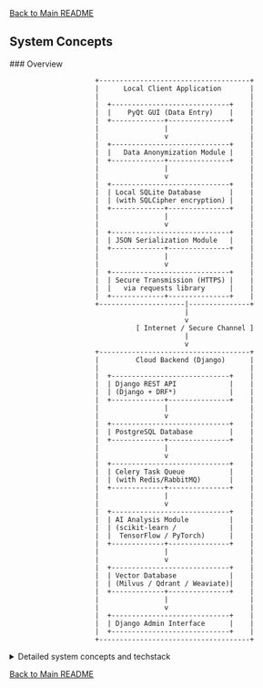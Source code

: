 [Back to Main README](../README.md)

## System Concepts 

### Overview 


                         +-------------------------------------+
                         |      Local Client Application       |
                         |                                     |
                         |  +-----------------------------+    |
                         |  |    PyQt GUI (Data Entry)    |    |
                         |  +-------------+---------------+    |
                         |                |                    |
                         |                v                    |
                         |  +-----------------------------+    |
                         |  |   Data Anonymization Module |    |
                         |  +-------------+---------------+    |
                         |                |                    |
                         |                v                    |
                         |  +-----------------------------+    |
                         |  | Local SQLite Database       |    |
                         |  | (with SQLCipher encryption) |    |
                         |  +-------------+---------------+    |
                         |                |                    |
                         |                v                    |
                         |  +-----------------------------+    |
                         |  | JSON Serialization Module   |    |
                         |  +-------------+---------------+    |
                         |                |                    |
                         |                v                    |
                         |  +-----------------------------+    |
                         |  | Secure Transmission (HTTPS) |    |
                         |  |   via requests library      |    |
                         |  +-------------+---------------+    |
                         +---------------------|---------------+
                                               |
                                               v
                                   [ Internet / Secure Channel ]
                                               |
                                               v
                         +-------------------------------------+
                         |         Cloud Backend (Django)      |
                         |                                     |
                         |  +-----------------------------+    |
                         |  | Django REST API             |    |
                         |  | (Django + DRF*)             |    |
                         |  +-------------+---------------+    |
                         |                |                    |
                         |                v                    |
                         |  +-----------------------------+    |
                         |  | PostgreSQL Database         |    |
                         |  +-------------+---------------+    |
                         |                |                    |
                         |                v                    |
                         |  +-----------------------------+    |
                         |  | Celery Task Queue           |    |
                         |  | (with Redis/RabbitMQ)       |    |
                         |  +-------------+---------------+    |
                         |                |                    |
                         |                v                    |
                         |  +-----------------------------+    |
                         |  | AI Analysis Module          |    |
                         |  | (scikit-learn /             |    |
                         |  |  TensorFlow / PyTorch)      |    |
                         |  +-------------+---------------+    |
                         |                |                    |
                         |                v                    |
                         |  +-----------------------------+    |
                         |  | Vector Database             |    |
                         |  | (Milvus / Qdrant / Weaviate)|    |
                         |  +-------------+---------------+    |
                         |                |                    |
                         |                v                    |
                         |  +-----------------------------+    |
                         |  | Django Admin Interface      |    |
                         |  +-----------------------------+    |
                         +-------------------------------------+



<details>
  <summary>Detailed system concepts and techstack</summary>
  
  <h4>System Concepts</h4>
  <ul>
    <li>
      <strong>Local Client Application:</strong>  
      A desktop application (built with Python and PyQt) for data entry,
      local storage (using SQLite with SQLCipher for encryption), and
      initial data anonymization.
    </li>
    <li>
      <strong>Cloud Backend:</strong>  
      A Django-based API (leveraging Django REST Framework) that securely
      receives anonymized data from the local client and stores it in
      a robust database (PostgreSQL).
    </li>
    <li>
      <strong>Asynchronous Processing:</strong>  
      A Celery Task Queue (using Redis or RabbitMQ) that schedules and
      manages background tasks—most notably, triggering AI analysis.
    </li>
    <li>
      <strong>AI Analysis Module:</strong>  
      A dedicated module that processes data using machine learning
      libraries (scikit-learn, TensorFlow, or PyTorch) to generate insights
      and vector representations.
    </li>
    <li>
      <strong>Vector Database:</strong>  
      A specialized database (e.g., Milvus, Qdrant, or Weaviate) to store
      high-dimensional vectors, enabling efficient similarity searches and
      advanced analytics.
    </li>
    <li>
      <strong>Django Admin Interface:</strong>  
      A built-in, customizable administrative dashboard for system monitoring,
      data management, and operational control.
    </li>
  </ul>

  <h4>Technology Stack</h4>
  <ul>
    <li>
      <strong>Frontend (Local):</strong>  
      Python, PyQt, SQLite (with SQLCipher)
    </li>
    <li>
      <strong>Backend:</strong>  
      Python, Django, Django REST Framework, SQLite (PostgreSQL for production)
    </li>
    <li>
      <strong>Asynchronous Processing:</strong>  
      Celery, Redis/RabbitMQ
    </li>
    <li>
      <strong>AI &amp; Machine Learning:</strong>  
      scikit-learn, TensorFlow, PyTorch
    </li>
    <li>
      <strong>Vector Database:</strong>  
      Milvus / Qdrant / Weaviate
    </li>
  </ul>
</details>


[Back to Main README](../README.md)
